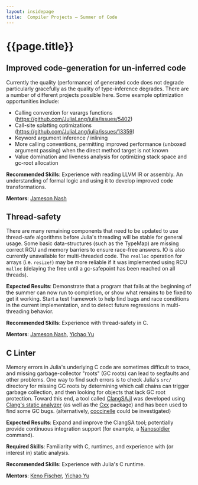 ```yaml
---
layout: insidepage
title:  Compiler Projects – Summer of Code
---
```


# {{page.title}}

## Improved code-generation for un-inferred code

Currently the quality (performance) of generated code does not degrade particularly gracefully as the quality of type-inference degrades. There are a number of different projects possible here. Some example optimization opportunities include:

- Calling convention for varargs functions (https://github.com/JuliaLang/julia/issues/5402)
- Call-site splatting optimizations (https://github.com/JuliaLang/julia/issues/13359)
- Keyword argument inference / inlining
- More calling conventions, permitting improved performance (unboxed argument passing) when the direct method target is not known
- Value domination and liveness analysis for optimizing stack space and gc-root allocation

**Recommended Skills**: Experience with reading LLVM IR or assembly. An understanding of formal logic and using it to develop improved code transformations.

**Mentors**: [Jameson Nash](https://github.com/vtjnash)

## Thread-safety

There are many remaining components that need to be updated to use thread-safe algorithms before Julia's threading will be stable for general usage. Some basic data-structures (such as the TypeMap) are missing correct RCU and memory barriers to ensure race-free answers. IO is also currently unavailable for multi-threaded code. The `realloc` operation for arrays (i.e. `resize!`) may be more reliable if it was implemented using RCU `malloc` (delaying the free until a gc-safepoint has been reached on all threads).

**Expected Results**: Demonstrate that a program that fails at the beginning of the summer can now run to completion, or show what remains to be fixed to get it working. Start a test framework to help find bugs and race conditions in the current implementation, and to detect future regressions in multi-threading behavior.

**Recommended Skills**: Experience with thread-safety in C.

**Mentors**: [Jameson Nash](https://github.com/vtjnash), [Yichao Yu](https://github.com/yuyichao)

## C Linter

Memory errors in Julia's underlying C code are sometimes difficult to trace, and missing garbage-collector "roots" (GC roots) can lead to segfaults and other problems. One way to find such errors is to check Julia's `src/` directory for missing GC roots by determining which call chains can trigger garbage collection, and then looking for objects that lack GC root protection. Toward this end, a tool called [ClangSA.jl](https://github.com/Keno/ClangSA.jl) was developed using [Clang's static analyzer](http://clang-analyzer.llvm.org/) (as well as the [Cxx](https://github.com/Keno/Cxx.jl) package) and has been used to find some GC bugs. (alternatively, [coccinelle](http://coccinelle.lip6.fr/) could be investigated)

**Expected Results**: Expand and improve the ClangSA tool; potentially provide continuous integration support (for example, a [Nanosoldier](https://github.com/JuliaCI/Nanosoldier.jl) command).

**Required Skills**: Familiarity with C, runtimes, and experience with (or interest in) static analysis.

**Recommended Skills**: Experience with Julia's C runtime.

**Mentors**: [Keno Fischer](https://github.com/Keno), [Yichao Yu](https://github.com/yuyichao)
